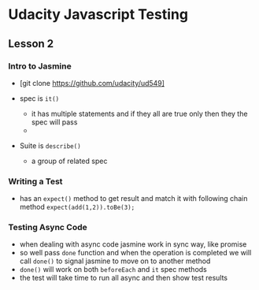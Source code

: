 # Udacity Javascript Testing

## Lesson 2

### Intro to Jasmine
- [git clone https://github.com/udacity/ud549]

- spec is `it()`
    -  it has multiple statements and if they all are true only then they the spec will pass
    -  

- Suite is `describe()`
    - a group of related spec

### Writing a Test
- has an `expect()` method to get result and match it with following chain method `expect(add(1,2)).toBe(3);`

### Testing Async Code
- when dealing with async code jasmine work in sync way, like promise
- so well pass `done` function and when the operation is completed we will call `done()` to signal jasmine to move on to another method
- `done()` will work on both `beforeEach` and `it` spec methods
- the test will take time to run all async and then show test results